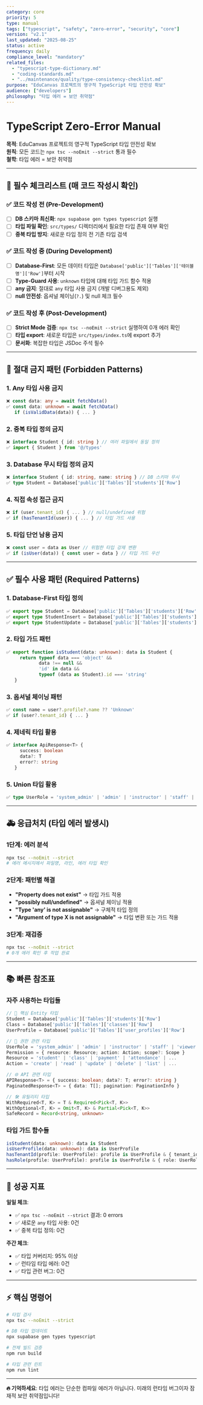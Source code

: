 ```yaml
---
category: core
priority: 5
type: manual
tags: ["typescript", "safety", "zero-error", "security", "core"]
version: "v2.1"
last_updated: "2025-08-25"
status: active
frequency: daily
compliance_level: "mandatory"
related_files:
  - "typescript-type-dictionary.md"
  - "coding-standards.md"
  - "../maintenance/quality/type-consistency-checklist.md"
purpose: "EduCanvas 프로젝트의 영구적 TypeScript 타입 안전성 확보"
audience: ["developers"]
philosophy: "타입 에러 = 보안 취약점"
---
```


# TypeScript Zero-Error Manual

**목적**: EduCanvas 프로젝트의 영구적 TypeScript 타입 안전성 확보  
**원칙**: 모든 코드는 `npx tsc --noEmit --strict` 통과 필수  
**철학**: 타입 에러 = 보안 취약점

---

## 🚨 필수 체크리스트 (매 코드 작성시 확인)

### ✅ 코드 작성 전 (Pre-Development)
- [ ] **DB 스키마 최신화**: `npx supabase gen types typescript` 실행
- [ ] **타입 파일 확인**: `src/types/` 디렉터리에서 필요한 타입 존재 여부 확인
- [ ] **중복 타입 방지**: 새로운 타입 정의 전 기존 타입 검색

### ✅ 코드 작성 중 (During Development)  
- [ ] **Database-First**: 모든 데이터 타입은 `Database['public']['Tables']['테이블명']['Row']`부터 시작
- [ ] **Type-Guard 사용**: `unknown` 타입에 대해 타입 가드 함수 적용
- [ ] **any 금지**: 절대로 `any` 타입 사용 금지 (개발 디버그용도 제외)
- [ ] **null 안전성**: 옵셔널 체이닝(`?.`) 및 null 체크 필수

### ✅ 코드 작성 후 (Post-Development)
- [ ] **Strict Mode 검증**: `npx tsc --noEmit --strict` 실행하여 0개 에러 확인
- [ ] **타입 export**: 새로운 타입은 `src/types/index.ts`에 export 추가
- [ ] **문서화**: 복잡한 타입은 JSDoc 주석 필수

---

## 🚫 절대 금지 패턴 (Forbidden Patterns)

### 1. **Any 타입 사용 금지**
```typescript
❌ const data: any = await fetchData()
✅ const data: unknown = await fetchData()
   if (isValidData(data)) { ... }
```

### 2. **중복 타입 정의 금지**
```typescript
❌ interface Student { id: string } // 여러 파일에서 동일 정의
✅ import { Student } from '@/types'
```

### 3. **Database 무시 타입 정의 금지**  
```typescript
❌ interface Student { id: string, name: string } // DB 스키마 무시
✅ type Student = Database['public']['Tables']['students']['Row']
```

### 4. **직접 속성 접근 금지**
```typescript
❌ if (user.tenant_id) { ... } // null/undefined 위험
✅ if (hasTenantId(user)) { ... } // 타입 가드 사용
```

### 5. **타입 단언 남용 금지**
```typescript
❌ const user = data as User // 위험한 타입 강제 변환
✅ if (isUser(data)) { const user = data } // 타입 가드 우선
```

---

## ✅ 필수 사용 패턴 (Required Patterns)

### 1. **Database-First 타입 정의**
```typescript
✅ export type Student = Database['public']['Tables']['students']['Row']
✅ export type StudentInsert = Database['public']['Tables']['students']['Insert'] 
✅ export type StudentUpdate = Database['public']['Tables']['students']['Update']
```

### 2. **타입 가드 패턴**
```typescript
✅ export function isStudent(data: unknown): data is Student {
     return typeof data === 'object' && 
            data !== null && 
            'id' in data && 
            typeof (data as Student).id === 'string'
   }
```

### 3. **옵셔널 체이닝 패턴**
```typescript
✅ const name = user?.profile?.name ?? 'Unknown'
✅ if (user?.tenant_id) { ... }
```

### 4. **제네릭 타입 활용**
```typescript
✅ interface ApiResponse<T> {
     success: boolean
     data?: T
     error?: string
   }
```

### 5. **Union 타입 활용**  
```typescript
✅ type UserRole = 'system_admin' | 'admin' | 'instructor' | 'staff' | 'viewer'
```

---

## 🚑 응급처치 (타입 에러 발생시)

### 1단계: 에러 분석
```bash
npx tsc --noEmit --strict
# 에러 메시지에서 파일명, 라인, 에러 타입 확인
```

### 2단계: 패턴별 해결
- **"Property does not exist"** → 타입 가드 적용
- **"possibly null/undefined"** → 옵셔널 체이닝 적용  
- **"Type 'any' is not assignable"** → 구체적 타입 정의
- **"Argument of type X is not assignable"** → 타입 변환 또는 가드 적용

### 3단계: 재검증
```bash
npx tsc --noEmit --strict
# 0개 에러 확인 후 작업 완료
```

---

## 📚 빠른 참조표

### 자주 사용하는 타입들
```typescript
// 🎯 핵심 Entity 타입
Student = Database['public']['Tables']['students']['Row']
Class = Database['public']['Tables']['classes']['Row']  
UserProfile = Database['public']['Tables']['user_profiles']['Row']

// 🔐 권한 관련 타입
UserRole = 'system_admin' | 'admin' | 'instructor' | 'staff' | 'viewer'
Permission = { resource: Resource; action: Action; scope?: Scope }
Resource = 'student' | 'class' | 'payment' | 'attendance' | ...
Action = 'create' | 'read' | 'update' | 'delete' | 'list' | ...

// 🌐 API 관련 타입  
APIResponse<T> = { success: boolean; data?: T; error?: string }
PaginatedResponse<T> = { data: T[]; pagination: PaginationInfo }

// 🛠️ 유틸리티 타입
WithRequired<T, K> = T & Required<Pick<T, K>>
WithOptional<T, K> = Omit<T, K> & Partial<Pick<T, K>>
SafeRecord = Record<string, unknown>
```

### 타입 가드 함수들
```typescript
isStudent(data: unknown): data is Student
isUserProfile(data: unknown): data is UserProfile  
hasTenantId(profile: UserProfile): profile is UserProfile & { tenant_id: string }
hasRole(profile: UserProfile): profile is UserProfile & { role: UserRole }
```

---

## 🎯 성공 지표

**일일 체크**:
- ✅ `npx tsc --noEmit --strict` 결과: 0 errors
- ✅ 새로운 `any` 타입 사용: 0건
- ✅ 중복 타입 정의: 0건

**주간 체크**:  
- ✅ 타입 커버리지: 95% 이상
- ✅ 런타임 타입 에러: 0건
- ✅ 타입 관련 버그: 0건

---

## ⚡ 핵심 명령어

```bash
# 타입 검사
npx tsc --noEmit --strict

# DB 타입 업데이트  
npx supabase gen types typescript

# 전체 빌드 검증
npm run build

# 타입 관련 린트
npm run lint
```

---

**🔥 기억하세요**: 타입 에러는 단순한 컴파일 에러가 아닙니다. 미래의 런타임 버그이자 잠재적 보안 취약점입니다!